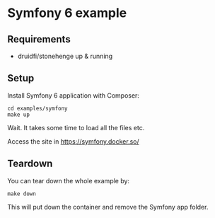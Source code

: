 # Symfony 6 example

## Requirements

- druidfi/stonehenge up & running

## Setup

Install Symfony 6 application with Composer:

```console
cd examples/symfony
make up
```

Wait. It takes some time to load all the files etc.

Access the site in https://symfony.docker.so/

## Teardown

You can tear down the whole example by:

```console
make down
```

This will put down the container and remove the Symfony app folder.
